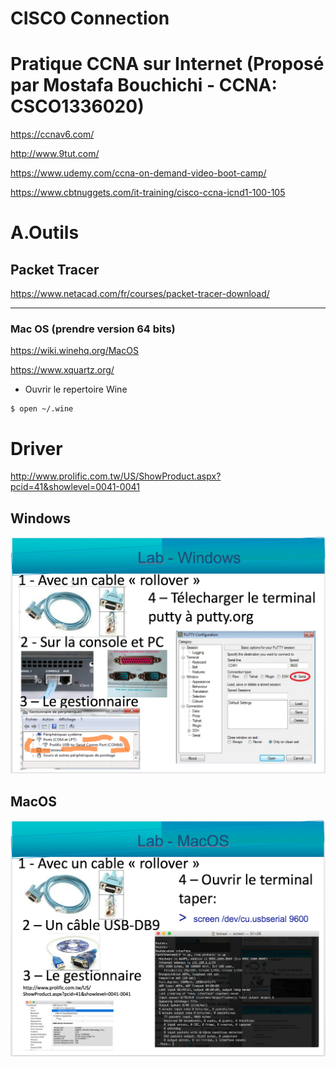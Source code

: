 # CISCO Connection

# Pratique CCNA sur Internet (Proposé par Mostafa Bouchichi - CCNA: CSCO1336020)

https://ccnav6.com/

http://www.9tut.com/

https://www.udemy.com/ccna-on-demand-video-boot-camp/

https://www.cbtnuggets.com/it-training/cisco-ccna-icnd1-100-105

# A.Outils

## Packet Tracer

   https://www.netacad.com/fr/courses/packet-tracer-download/

---

 ### Mac OS (prendre version 64 bits)
 
 https://wiki.winehq.org/MacOS
 
 https://www.xquartz.org/
 
 * Ouvrir le repertoire Wine
 
 ```
 $ open ~/.wine
 ```
 

# Driver

http://www.prolific.com.tw/US/ShowProduct.aspx?pcid=41&showlevel=0041-0041

## Windows

![alt tag](./WINDOWS.png)

## MacOS

![alt tag](./MACOS.png)

